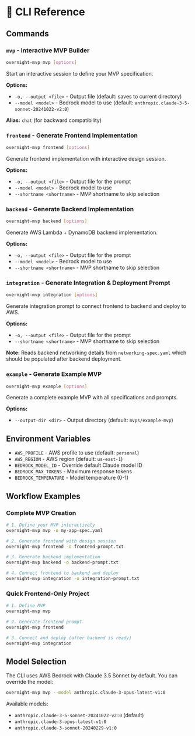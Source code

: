 # 🔧 CLI Reference

## Commands

### `mvp` - Interactive MVP Builder
```bash
overnight-mvp mvp [options]
```
Start an interactive session to define your MVP specification.

**Options:**
- `-o, --output <file>` - Output file (default: saves to current directory)
- `--model <model>` - Bedrock model to use (default: `anthropic.claude-3-5-sonnet-20241022-v2:0`)

**Alias:** `chat` (for backward compatibility)

### `frontend` - Generate Frontend Implementation
```bash
overnight-mvp frontend [options]
```
Generate frontend implementation with interactive design session.

**Options:**
- `-o, --output <file>` - Output file for the prompt
- `--model <model>` - Bedrock model to use
- `--shortname <shortname>` - MVP shortname to skip selection

### `backend` - Generate Backend Implementation
```bash
overnight-mvp backend [options]
```
Generate AWS Lambda + DynamoDB backend implementation.

**Options:**
- `-o, --output <file>` - Output file for the prompt
- `--model <model>` - Bedrock model to use
- `--shortname <shortname>` - MVP shortname to skip selection

### `integration` - Generate Integration & Deployment Prompt
```bash
overnight-mvp integration [options]
```
Generate integration prompt to connect frontend to backend and deploy to AWS.

**Options:**
- `-o, --output <file>` - Output file for the prompt
- `--shortname <shortname>` - MVP shortname to skip selection

**Note:** Reads backend networking details from `networking-spec.yaml` which should be populated after backend deployment.

### `example` - Generate Example MVP
```bash
overnight-mvp example [options]
```
Generate a complete example MVP with all specifications and prompts.

**Options:**
- `--output-dir <dir>` - Output directory (default: `mvps/example-mvp`)

## Environment Variables

- `AWS_PROFILE` - AWS profile to use (default: `personal`)
- `AWS_REGION` - AWS region (default: `us-east-1`)
- `BEDROCK_MODEL_ID` - Override default Claude model ID
- `BEDROCK_MAX_TOKENS` - Maximum response tokens
- `BEDROCK_TEMPERATURE` - Model temperature (0-1)

## Workflow Examples

### Complete MVP Creation
```bash
# 1. Define your MVP interactively
overnight-mvp mvp -o my-app-spec.yaml

# 2. Generate frontend with design session
overnight-mvp frontend -o frontend-prompt.txt

# 3. Generate backend implementation
overnight-mvp backend -o backend-prompt.txt

# 4. Connect frontend to backend and deploy
overnight-mvp integration -o integration-prompt.txt
```

### Quick Frontend-Only Project
```bash
# 1. Define MVP
overnight-mvp mvp

# 2. Generate frontend prompt
overnight-mvp frontend

# 3. Connect and deploy (after backend is ready)
overnight-mvp integration
```

## Model Selection

The CLI uses AWS Bedrock with Claude 3.5 Sonnet by default. You can override the model:

```bash
overnight-mvp mvp --model anthropic.claude-3-opus-latest-v1:0
```

Available models:
- `anthropic.claude-3-5-sonnet-20241022-v2:0` (default)
- `anthropic.claude-3-opus-latest-v1:0`
- `anthropic.claude-3-sonnet-20240229-v1:0`
